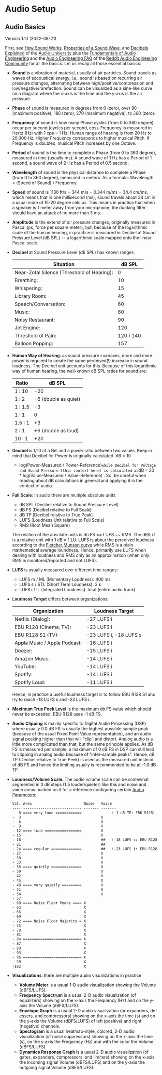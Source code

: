 
Audio Setup
===========

Audio Basics
------------

Version 1.1.1 (2022-08-21)

First, see [How Sound Works](https://www.youtube.com/watch?v=mjv7O0KS1ug),
[Properties of a Sound Wave](https://www.youtube.com/watch?v=KUMI9sqD6vc),
and [Decibels Explained](https://www.youtube.com/watch?v=F4r3WI-JXlc)
of the [Audio University](https://www.youtube.com/hashtag/audiouniversity)
plus the [Fundamentals of Audio Engineering](https://www.reddit.com/r/audioengineering/wiki/fundamentals/)
and the [Audio Engineering FAQ](https://www.reddit.com/r/audioengineering/wiki/faq/)
of the [Reddit Audio Engineering Community](https://www.reddit.com/r/audioengineering/)
for all the basics. Let us recap all those essential basics:

- **Sound** is a vibration of material, usually of air particles.
  Sound travels as waves of accoustical energy, i.e.,
  sound is based on recurring air pressure changes, alternating between
  high/positive/compression and low/negative/rarefaction.
  Sound can be visualized as a sine-like curve on a diagram where the
  x-axis is the time and the y-axis is the air pressure.

- **Phase** of sound is measured in degrees from 0 (zero), over 90
  (maximum positive), 180 (zero), 270 (maximum negative), to 360 (zero).

- **Frequency** of sound is how many Phase cycles (from 0 to 360 degree) occur
  per second (cycles per second, cps). Frequency is measured in Hertz (Hz)
  with 1 cps = 1 Hz. Human range of hearing is from 20 Hz to 20,000
  Hz. Higher Frequency corresponds to higher musical Pitch. If Frequency
  is doubled, musical Pitch increases by one Octave.

- **Period** of sound is the time to complete a Phase (from 0 to 360 degree),
  measured in time (usually ms). A sound wave of 1 Hz has a Period of 1
  second, a sound wave of 2 Hz has a Period of 0.5 second.

- **Wavelength** of sound is the physical distance to complete a
  Phase (from 0 to 360 degree), measured in meters. As a formula:
  Wavelength = (Speed of Sound) / Frequency.

- **Speed** of sound is 1130 ft/s = 344 m/s = 0.344 m/ms = 34.4 cm/ms,
  which means that in one millisecond (ms), sound travels about 34 cm in
  a usual room of 15-20 degree celcius. This means in practice that when
  a speaker is 1 meter away from your microphone, the ducking filter
  should have an attack of no more than 3 ms.

- **Amplitude** is the extend of air pressure changes, originally
  measured in Pascal (ps, force per square meter), but, because of the
  logarithmic scale of the human hearing, in practice is measured in
  Decibel at Sound Pressure Level (dB SPL) -- a logarithmic scale mapped
  onto the linear Pascal scale.

- **Decibel** at Sound Pressure Level (dB SPL) has known ranges:

  Situation                                  | dB SPL
  ------------------------------------------ | ------
  Near-Zotal Silence (Threshold of Hearing): | 0
  Breathing:                                 | 10
  Whispering:                                | 15
  Library Room:                              | 45
  Speech/Conversation:                       | 60
  Music:                                     | 80
  Noisy Restaurant:                          | 90
  Jet Engine:                                | 120
  Threshold of Pain:                         | 120 / 140
  Balloon Popping:                           | 157

- **Human Way of Hearing**: as sound pressure increases, more and more
  power is required to create the same perceived(!) increase in
  sound loudness. The Decibel unit accounts for this. Because of this
  logarithmic way of human hearing, the well-known dB SPL ratios for
  sound are:

  Ratio   | dB SPL
  ------- | -------
  1 : 10  | -20
  1 : 2   | -6 (double as quiet)
  1 : 1.5 | -3
  1 : 1   | 0
  1.5 : 1 | +3
  2 : 1   | +6 (double as loud)
  10 : 1  | +20

- **Decibel** is 1/10 of a Bel and a power ratio between two values.
  Keep in mind that Decibel for Power is originally calculated `dB = 10
  * log(Power-Measured / Power-Reference)` while Decibel for Voltage
  and Sound Pressure (this context here) is calculated as `dB = 20 *
  log(Value-Measured / Value-Reference)`. So, be careful when reading
  about dB calculations in general and applying it in the context of
  audio.

- **Full Scale**: In audio there are multiple absolute units:

    - dB SPL (Decibel relative to Sound Pressure Level)
    - dB FS  (Decibel relative to Full Scale)
    - dB TP  (Decibel relative to True Peak)
    - LUFS   (Loudness Unit relative to Full Scale)
    - RMS    (Root Mean Square)

  The relation of the absolute units is db FS == LUFS ~~ RMS.
  The dB/LU is a relative unit with 1 dB = 1 LU.
  LUFS is about the perceived loudness according to the
  [Fletcher Munson curve](https://en.wikipedia.org/wiki/Equal-loudness_contour)
  while RMS is a plain mathematical average loundness. Hence, primarily
  use LUFS when dealing with loudness and RMS only as an approximation
  (when only RMS is monitored/reported and not LUFS).

- **LUFS** is usually measured over different time ranges:

    - LUFS m / ML  (Momentary Loudness): 400 ms
    - LUFS s / STL (Short Term Loudness): 3 s
    - LUFS i / IL  (Integrated Loudness): total (entire audio track)

- **Loudness Target** differs between organizations:

  Organization                 | Loudness Target
  ---------------------------- | ----------------------
  Netflix (Dialog):            | -27 LUFS i
  EBU R128 (Cinema, TV):       | -23 LUFS i
  EBU R128 S1 (TV):            | -23 LUFS i, -18 LUFS s
  Apple Music / Apple Podcast: | -16 LUFS i
  Deezer:                      | -15 LUFS i
  Amazon Music:                | -14 LUFS i
  YouTube:                     | -14 LUFS i
  Spotify:                     | -14 LUFS i
  Spotify Loud:                | -11 LUFS i

  Hence, in practice a useful loudness target is to follow EBU R128 S1
  and try to reach -18 LUFS s and -23 LUFS i.

- **Maximum True Peek Level** is the maximum db FS value which should
  never be exceeded. EBU R128 uses -1 dB FS.

- **Audio Clipping** is mainly specific to Digital Audio Processing
  (DSP) where usually 0.0 dB FS is usually the highest possible sample
  peak (because of the usual Fixed Point Value representation), and
  an audio signal peaking higher than that will "clip" and distort.
  Analog audio is a little more complicated than that, but the same
  principle applies. As dB FS is measured per sample, a maximum of 0
  dB FS in DSP can still lead to clipping in analog audio because of
  "inter-sample peaks". Hence, dB TP (Decibel relative to True Peek)
  is used as the measured unit instead of dB FS and hence the limiting
  usually is recommended to be at -1.0 dB TP.

- **Loudness/Volume Scale**: The audio volume scale can be somewhat
  segmented in 3 dB steps (1.5 louder/quieter) like this and noise and
  voice areas marked on it for a reference configuring certain [Audio
  Parameters](audio-params.md):

    ```txt
    Vol. Area                        Noise   Voice
    ---- --------------------------- ------- -------
       0 ==== very loud ============              (-1 dB TP: EBU R128)
    -  3                                     X
    -  6                                     X
    -  9                                     X
    - 12 ==== loud =================         X
    - 15                                     X
    - 18                                     ##   (-18 LUFS s: EBU R128 S1)
    - 21                                     ##
    - 24 ==== regular ==============         ##   (-23 LUFS i: EBU R128 S1)
    - 27                                     X
    - 30                                     X
    - 33                                     X
    - 36 ==== quietly ==============         X
    - 39                                     X
    - 42                                     X
    - 45                                     X
    - 48 ==== very quietly =========         X
    - 51                                     X
    - 54                                     X
    - 57
    - 60 ==== Noise Floor Peeks ==== X
    - 63                             X
    - 66                             X
    - 69                             X
    - 72 ==== Noise Floor Majority = X
    - 75                             X
    - 78                             X
    - 81                             X
    - 84 =========================== X
    - 87                             X
    - 90                             X
    - 93                             X
    - 96 =========================== X
    - 99                             X
    -102                             X
    ```

- **Visualizations**: there are multiple audio visualizations in practice:
   - **Volume Meter** is a usual 1-D audio visualization showing the Volume (dBFS/LUFS).
   - **Frequency Spectrum** is a usual 2-D audio visualization (of equalizers) showing on the
     x-axis the Frequency (Hz) and on the y-axis the Volume (dBFS/LUFS).
   - **Envelope Graph** is a usual 2-D audio visualization (or
     expanders, de-essers, and compressors) showing on the x-axis the time
     (s) and on the y-axis the Volume (dBFS/LUFS) of left (positive) and
     right (negative) channels.
   - **Spectogram** is a usual heatmap-style, colored, 2-D audio
     visualization (of noise suppressors) showing on the x-axis the time (s), on the y-axis the
     Frequency (Hz) and with the color the Volume (dBFS/LUFS).
   - **Dynamics Response Graph** is a usual 2-D audio visualization (of
     gates, expanders, compressors, and limiters) showing
     on the x-axis the incoming signal Volume (dBFS/LUFS) and on
     the y-axis the outgoing signal Volume (dBFS/LUFS).

